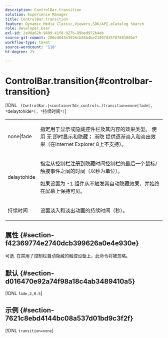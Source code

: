 ```yaml
---
description: ControlBar.transition
solution: Experience Manager
title: ControlBar.transition
feature: Dynamic Media Classic,Viewers,SDK/API,eCatalog Search
role: Developer,User
exl-id: 2e08a62b-9499-41f8-927b-89bed972b4eb
source-git-commit: 206e4643e3926cb85b4be2189743578f88180be7
workflow-type: tm+mt
source-wordcount: '118'
ht-degree: 2%

---
```


# ControlBar.transition{#controlbar-transition}

[!DNL ` [ControlBar.|<containerId>_controls.]transition=none|fade[, *`delaytohide`*[, *`持续时间`*]`]

<table id="table_F71AA834FE494949A2D4B569EA5E721F"> 
 <tbody> 
  <tr> 
   <td colname="col1"> <p> <span class="codeph"> none|fade </span> </p> </td> 
   <td colname="col2"> <p> 指定用于显示或隐藏控件栏及其内容的效果类型。 使用 <span class="codeph"> 无 </span> 即时显示和隐藏； <span class="codeph"> 渐隐 </span> 提供逐渐淡入和淡出效果（在Internet Explorer 8上不支持）。 </p> </td> 
  </tr> 
  <tr> 
   <td colname="col1"> <p> <span class="codeph"> <span class="varname"> delaytohide </span> </span> </p> </td> 
   <td colname="col2"> <p> 指定从控制栏注册到隐藏时间控制栏的最后一个鼠标/触摸事件之间的时间（以秒为单位）。 </p> <p> 如果设置为 <span class="codeph"> -1 </span> 组件从不触发其自动隐藏效果，并始终在屏幕上保持可见。 </p> </td> 
  </tr> 
  <tr> 
   <td colname="col1"> <p> <span class="codeph"> <span class="varname"> 持续时间 </span> </span> </p> </td> 
   <td colname="col2"> <p> 设置淡入和淡出动画的持续时间（秒）。 </p> </td> 
  </tr> 
 </tbody> 
</table>

## 属性 {#section-f42369774e2740dcb399626a0e4e930e}

可选. 在禁用了控制栏自动隐藏的触控设备上，此命令将被忽略。

## 默认 {#section-d016470e92a74f98a18c4ab3489410a5}

[!DNL `fade,2,0.5`]

## 示例 {#section-7621c8ebd4144bc08a537d01bd9c3f2f}

[!DNL `transition=none`]
